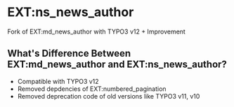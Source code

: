# EXT:ns_news_author

Fork of EXT:md_news_author with TYPO3 v12 + Improvement

## What's Difference Between EXT:md_news_author and EXT:ns_news_author?

- Compatible with TYPO3 v12
- Removed depdencies of EXT:numbered_pagination
- Removed deprecation code of old versions like TYPO3 v11, v10